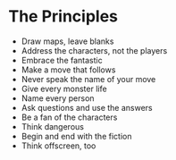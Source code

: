 # The Principles

* Draw maps, leave blanks
* Address the characters, not the players
* Embrace the fantastic
* Make a move that follows
* Never speak the name of your move
* Give every monster life
* Name every person
* Ask questions and use the answers
* Be a fan of the characters
* Think dangerous
* Begin and end with the fiction
* Think offscreen, too
